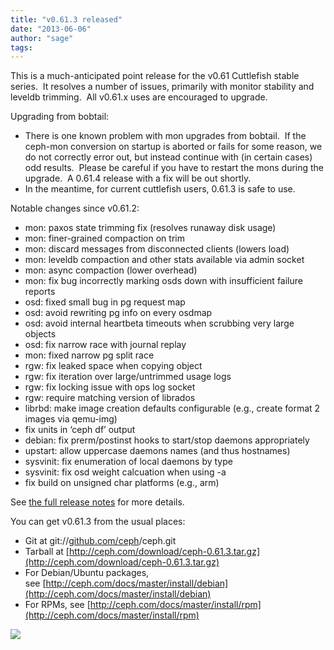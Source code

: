 ```yaml
---
title: "v0.61.3 released"
date: "2013-06-06"
author: "sage"
tags: 
---
```


This is a much-anticipated point release for the v0.61 Cuttlefish stable series.  It resolves a number of issues, primarily with monitor stability and leveldb trimming.  All v0.61.x uses are encouraged to upgrade.

Upgrading from bobtail:

- There is one known problem with mon upgrades from bobtail.  If the ceph-mon conversion on startup is aborted or fails for some reason, we do not correctly error out, but instead continue with (in certain cases) odd results.  Please be careful if you have to restart the mons during the upgrade.  A 0.61.4 release with a fix will be out shortly.
- In the meantime, for current cuttlefish users, 0.61.3 is safe to use.

Notable changes since v0.61.2:

- mon: paxos state trimming fix (resolves runaway disk usage)
- mon: finer-grained compaction on trim
- mon: discard messages from disconnected clients (lowers load)
- mon: leveldb compaction and other stats available via admin socket
- mon: async compaction (lower overhead)
- mon: fix bug incorrectly marking osds down with insufficient failure reports
- osd: fixed small bug in pg request map
- osd: avoid rewriting pg info on every osdmap
- osd: avoid internal heartbeta timeouts when scrubbing very large objects
- osd: fix narrow race with journal replay
- mon: fixed narrow pg split race
- rgw: fix leaked space when copying object
- rgw: fix iteration over large/untrimmed usage logs
- rgw: fix locking issue with ops log socket
- rgw: require matching version of librados
- librbd: make image creation defaults configurable (e.g., create format 2 images via qemu-img)
- fix units in ‘ceph df’ output
- debian: fix prerm/postinst hooks to start/stop daemons appropriately
- upstart: allow uppercase daemons names (and thus hostnames)
- sysvinit: fix enumeration of local daemons by type
- sysvinit: fix osd weight calcuation when using -a
- fix build on unsigned char platforms (e.g., arm)

See [the full release notes](http://ceph.com/docs/master/release-notes/#v0-61-3-cuttlefish) for more details.

You can get v0.61.3 from the usual places:

- Git at git://[github.com/ceph](http://github.com/ceph)/ceph.git
- Tarball at [http://ceph.com/download/ceph-0.61.3.tar.gz](http://ceph.com/download/ceph-0.61.3.tar.gz)
- For Debian/Ubuntu packages, see [http://ceph.com/docs/master/install/debian](http://ceph.com/docs/master/install/debian)
- For RPMs, see [http://ceph.com/docs/master/install/rpm](http://ceph.com/docs/master/install/rpm)

![](http://track.hubspot.com/__ptq.gif?a=268973&k=14&bu=http://ceph.com&r=http://ceph.com/releases/v0-61-3-released/&bvt=rss&p=wordpress)
